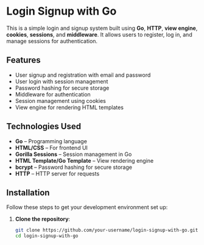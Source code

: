 # Login Signup with Go

This is a simple login and signup system built using **Go**, **HTTP**, **view engine**, **cookies**, **sessions**, and **middleware**. It allows users to register, log in, and manage sessions for authentication.

## Features

- User signup and registration with email and password
- User login with session management
- Password hashing for secure storage
- Middleware for authentication
- Session management using cookies
- View engine for rendering HTML templates

## Technologies Used

- **Go** – Programming language
- **HTML/CSS** – For frontend UI
- **Gorilla Sessions** – Session management in Go
- **HTML Template/Go Template** – View rendering engine
- **bcrypt** – Password hashing for secure storage
- **HTTP** – HTTP server for requests

## Installation

Follow these steps to get your development environment set up:

1. **Clone the repository**:
   ```bash
   git clone https://github.com/your-username/login-signup-with-go.git
   cd login-signup-with-go
